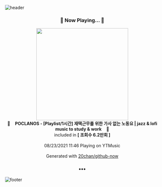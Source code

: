 ![header](https://capsule-render.vercel.app/api?type=wave&height=170&section=header&text=Hi.%20I'm%20SHIFT&fontColor=090707&fontAlignX=45&fontAlignY=65&fontSize=100)

<h3 align="center">🎵 Now Playing... 🎵</h3>
<p align="center">
  <a href="https://music.youtube.com/watch?v=xavQhiliYQs">
    <img width="300" src="https://i.ytimg.com/vi/xavQhiliYQs/sddefault.jpg?sqp=-oaymwEWCJADEOEBIAQqCghqEJQEGHgg6AJIWg&rs">
  </a>
  <br>
  🎵&nbsp&nbsp&nbsp <b>POCLANOS - [Playlist/1시간] 재택근무를 위한 가사 없는 노동요 | jazz & lofi music to study & work</b> &nbsp&nbsp&nbsp🎵
  <br>
  included in <b>[ 조회수 6.2만회 ]</b>
  
  <br />
  <br />
  08/23/2021 11:46 Playing on YTMusic
  <br />
  <br />
  Generated with <a href="https://github.com/20chan/github-now">20chan/github-now</a>
</p>

<h3 align="center">•••</h3>

![footer](https://capsule-render.vercel.app/api?type=wave&height=150&section=footer)

